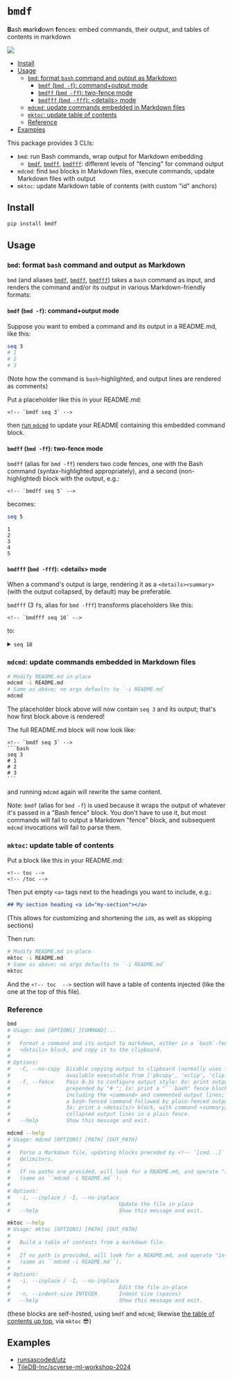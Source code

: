 # `bmdf`
**B**ash **m**ark**d**own **f**ences: embed commands, their output, and tables of contents in markdown 

[![](https://img.shields.io/pypi/v/bmdf?label=bmdf&color=blue)][bmdf]

<a id="toc"></a>
<!-- toc -->
- [Install](#install)
- [Usage](#usage)
    - [`bmd`: format `bash` command and output as Markdown](#bmd)
        - [`bmdf` (`bmd -f`): command+output mode](#bmdf)
        - [`bmdff` (`bmd -ff`): two-fence mode](#bmdff)
        - [`bmdfff` (`bmd -fff`): &lt;details&gt; mode](#bmdfff)
    - [`mdcmd`: update commands embedded in Markdown files](#mdcmd)
    - [`mktoc`: update table of contents](#mktoc)
    - [Reference](#reference)
- [Examples](#examples)
<!-- /toc -->

This package provides 3 CLIs:
- `bmd`: run Bash commands, wrap output for Markdown embedding
  - [`bmdf`](#bmdf), [`bmdff`](#bmdff), [`bmdfff`](#bmdfff): different levels of "fencing" for command output
- `mdcmd`: find `bmd` blocks in Markdown files, execute commands, update Markdown files with output
- `mktoc`: update Markdown table of contents (with custom "id" anchors)

## Install <a id="install"></a>
```bash
pip install bmdf
```

## Usage <a id="usage"></a>

### `bmd`: format `bash` command and output as Markdown <a id="bmd"></a>

`bmd` (and aliases [`bmdf`](#bmdf), [`bmdff`](#bmdff), [`bmdfff`](#bmdfff)) takes a `bash` command as input, and renders the command and/or its output in various Markdown-friendly formats:

#### `bmdf` (`bmd -f`): command+output mode <a id="bmdf"></a>

Suppose you want to embed a command and its output in a README.md, like this:

<!-- `bmdf seq 3` -->
```bash
seq 3
# 1
# 2
# 3
```

(Note how the command is `bash`-highlighted, and output lines are rendered as comments)

Put a placeholder like this in your README.md:
  ````
  <!-- `bmdf seq 3` -->
  ````

then [run `mdcmd`](#mdcmd) to update your README containing this embedded command block.

#### `bmdff` (`bmd -ff`): two-fence mode <a id="bmdff"></a>
`bmdff` (alias for `bmd -ff`) renders two code fences, one with the Bash command (syntax-highlighted appropriately), and a second (non-highlighted) block with the output, e.g.:

  ````
  <!-- `bmdff seq 5` -->
  ````

becomes:

<!-- `bmdff seq 5` -->
```bash
seq 5
```
```
1
2
3
4
5
```

#### `bmdfff` (`bmd -fff`): &lt;details&gt; mode <a id="bmdfff"></a>

When a command's output is large, rendering it as a `<details><summary>` (with the output collapsed, by default) may be preferable.

`bmdfff` (3 `f`s, alias for `bmd -fff`) transforms placeholders like this:

  ````
  <!-- `bmdfff seq 10` -->
  ````

to:

<!-- `bmdfff seq 10` -->
<details><summary><code>seq 10</code></summary>

```
1
2
3
4
5
6
7
8
9
10
```
</details>

### `mdcmd`: update commands embedded in Markdown files <a id="mdcmd"></a>

```bash
# Modify README.md in-place
mdcmd -i README.md
# Same as above; no args defaults to `-i README.md`
mdcmd
```

The placeholder block above will now contain `seq 3` and its output; that's how first block above is rendered!

The full README.md block will now look like:
  ````
  <!-- `bmdf seq 3` -->
  ```bash
  seq 3
  # 1
  # 2
  # 3
  ```
  ````

and running `mdcmd` again will rewrite the same content.

Note: `bmdf` (alias for `bmd -f`) is used because it wraps the output of whatever it's passed in a "Bash fence" block. You don't have to use it, but most commands will fail to output a Markdown "fence" block, and subsequent `mdcmd` invocations will fail to parse them.

### `mktoc`: update table of contents <a id="mktoc"></a>
Put a block like this in your README.md:
````
<!-- toc -->
<!-- /toc -->
````

Then put empty `<a>` tags next to the headings you want to include, e.g.:

 ```markdown
 ## My section heading <a id="my-section"></a>
 ```

(This allows for customizing and shortening the `id`s, as well as skipping sections)

Then run:
```bash
# Modify README.md in-place
mktoc -i README.md
# Same as above; no args defaults to `-i README.md`
mktoc
```

And the `<!-- toc  -->` section will have a table of contents injected (like the one at the top of this file).

### Reference <a id="reference"></a>

<!-- `bmdf bmd` -->
```bash
bmd
# Usage: bmd [OPTIONS] [COMMAND]...
#
#   Format a command and its output to markdown, either in a `bash`-fence or
#   <details> block, and copy it to the clipboard.
#
# Options:
#   -C, --no-copy  Disable copying output to clipboard (normally uses first
#                  available executable from ['pbcopy', 'xclip', 'clip']
#   -f, --fence    Pass 0-3x to configure output style: 0x: print output lines,
#                  prepended by "# "; 1x: print a "```bash" fence block
#                  including the <command> and commented output lines; 2x: print
#                  a bash-fenced command followed by plain-fenced output lines;
#                  3x: print a <details/> block, with command <summary/> and
#                  collapsed output lines in a plain fence.
#   --help         Show this message and exit.
```

<!-- `bmdf -- mdcmd --help` -->
```bash
mdcmd --help
# Usage: mdcmd [OPTIONS] [PATH] [OUT_PATH]
#
#   Parse a Markdown file, updating blocks preceded by <!-- `[cmd...]` -->
#   delimiters.
#
#   If no paths are provided, will look for a README.md, and operate "in-place"
#   (same as ``mdcmd -i README.md``).
#
# Options:
#   -i, --inplace / -I, --no-inplace
#                                   Update the file in place
#   --help                          Show this message and exit.
```

<!-- `bmdf -- mktoc --help` -->
```bash
mktoc --help
# Usage: mktoc [OPTIONS] [PATH] [OUT_PATH]
#
#   Build a table of contents from a markdown file.
#
#   If no path is provided, will look for a README.md, and operate "in-place"
#   (same as ``mdcmd -i README.md``).
#
# Options:
#   -i, --inplace / -I, --no-inplace
#                                   Edit the file in-place
#   -n, --indent-size INTEGER       Indent size (spaces)
#   --help                          Show this message and exit.
```

(these blocks are self-hosted, using `bmdf` and `mdcmd`; likewise [the table of contents up top](#toc), via `mktoc` 😎)

## Examples <a id="examples"></a>
- [runsascoded/utz]
- [TileDB-Inc/scverse-ml-workshop-2024]


[runsascoded/utz]: https://github.com/runsascoded/utz?tab=readme-ov-file#utz
[TileDB-Inc/scverse-ml-workshop-2024]: https://github.com/TileDB-Inc/scverse-ml-workshop-2024?tab=readme-ov-file#training-models-on-atlas-scale-single-cell-datasets
[bmdf]: https://pypi.org/project/bmdf/
